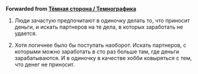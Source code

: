 **Forwarded from [Тёмная сторона / Темнографика](https://t.me/temno/1189)**

1. Люди зачастую предпочитают в одиночку делать то, что приносит деньги, и искать партнеров на те дела, в которых заработать не удается. 

2. Хотя логичнее было бы поступать наоборот. Искать партнеров, с которыми можно заработать в сто раз больше там, где деньги зарабатываются. И в одиночку в качестве хобби ковыряться с тем, что денег не приносит.